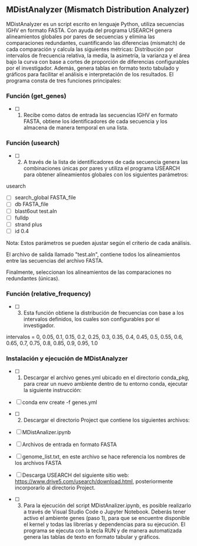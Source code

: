## MDistAnalyzer (Mismatch Distribution Analyzer)

MDistAnalyzer es un script escrito en lenguaje Python, utiliza secuencias IGHV en formato FASTA. Con ayuda del programa USEARCH genera alineamientos globales por pares de secuencias 
y elimina las comparaciones redundantes, cuantificando las diferencias (mismatch) de cada comparación y calcula las siguientes métricas: Distribución por intervalos de frecuencia relativa, la media, la asimetría, la varianza y el área bajo la curva con base a cortes de proporción de diferencias configurables por el investigador. Además, genera tablas en formato texto tabulado y gráficos para facilitar el análisis e interpretación de los resultados. El programa consta de tres funciones principales:


### Función (get_genes)

- [ ] 1. Recibe como datos de entrada las secuencias IGHV en formato FASTA, obtiene los identificadores de cada secuencia y los almacena de manera temporal en una lista.

### Función (usearch)

- [ ] 2. A través de la lista de identificadores de cada secuencia genera las combinaciones únicas por pares y utiliza el programa USEARCH para obtener alineamientos globales con los siguientes parámetros:

usearch

- [ ] search_global FASTA_file
- [ ] db FASTA_file
- [ ] blast6out test.aln 
- [ ] fulldp
- [ ] strand plus 
- [ ] id 0.4

Nota: Estos parámetros se pueden ajustar según el criterio de cada análisis.

El archivo de salida llamado "test.aln", contiene todos los alineamientos entre las secuencias del archivo FASTA. 

Finalmente, seleccionan los alineamientos de las comparaciones no redundantes (únicas).

### Función (relative_frequency)

- [ ] 3. Esta función obtiene la distribución de frecuencias con base a los intervalos definidos, los cuales son configurables por el investigador.

intervalos = 0, 0.05, 0.1, 0.15, 0.2, 0.25, 0.3, 0.35, 0.4, 0.45, 0.5, 0.55, 0.6, 0.65, 0.7, 0.75, 0.8, 0.85, 0.9, 0.95, 1.0

### Instalación y ejecución de MDistAnalyzer

- [ ] 1. Descargar el archivo genes.yml ubicado en el directorio conda_pkg, para crear un nuevo ambiente dentro de tu entorno conda, ejecutar la siguiente instrucción:

- [ ] conda env create -f genes.yml

- [ ] 2. Descargar el directorio Project que contiene los siguientes archivos:

- [ ] MDistAnalizer.ipynb
- [ ] Archivos de entrada en formato FASTA
- [ ] genome_list.txt, en este archivo se hace referencia los nombres de los archivos FASTA
- [ ] Descarga USEARCH del siguiente sitio web: https://www.drive5.com/usearch/download.html, posteriormente incorporarlo al directorio Project.

- [ ] 3. Para la ejecución del script MDistAnalizer.ipynb, es posible realizarlo a través de Visual Studio Code o Jupyter Notebook. Deberás tener activo el ambiente genes (paso 1), para que se encuentre disponible el kernel y todas las librerías y dependencias para su ejecución. El programa se ejecuta con la tecla RUN y de manera automatizada genera las tablas de texto en formato tabular y gráficos.
